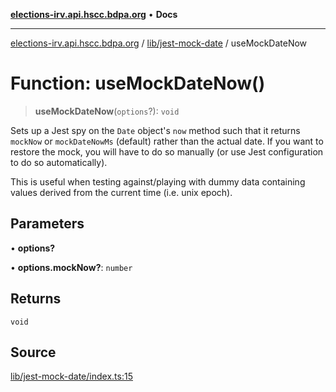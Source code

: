 [**elections-irv.api.hscc.bdpa.org**](../../../README.md) • **Docs**

***

[elections-irv.api.hscc.bdpa.org](../../../README.md) / [lib/jest-mock-date](../README.md) / useMockDateNow

# Function: useMockDateNow()

> **useMockDateNow**(`options`?): `void`

Sets up a Jest spy on the `Date` object's `now` method such that it returns
`mockNow` or `mockDateNowMs` (default) rather than the actual date. If you
want to restore the mock, you will have to do so manually (or use Jest
configuration to do so automatically).

This is useful when testing against/playing with dummy data containing values
derived from the current time (i.e. unix epoch).

## Parameters

• **options?**

• **options.mockNow?**: `number`

## Returns

`void`

## Source

[lib/jest-mock-date/index.ts:15](https://github.com/Xunnamius/elections_irv.api.hscc.bdpa.org/blob/c917ea60595d63d322e4038beb12d08f7d64cdd2/lib/jest-mock-date/index.ts#L15)
